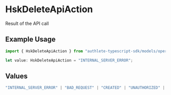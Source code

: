 # HskDeleteApiAction

Result of the API call

## Example Usage

```typescript
import { HskDeleteApiAction } from "authlete-typescript-sdk/models/operations";

let value: HskDeleteApiAction = "INTERNAL_SERVER_ERROR";
```

## Values

```typescript
"INTERNAL_SERVER_ERROR" | "BAD_REQUEST" | "CREATED" | "UNAUTHORIZED" | "FORBIDDEN" | "JSON" | "JWT" | "OK"
```
